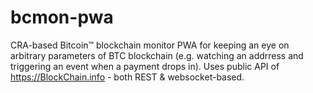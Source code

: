 # bcmon-pwa
CRA-based Bitcoin™ blockchain monitor PWA for keeping an eye on arbitrary parameters of BTC blockchain (e.g. watching an addrress and triggering an event when a payment drops in). Uses public API of https://BlockChain.info - both REST &amp; websocket-based.
